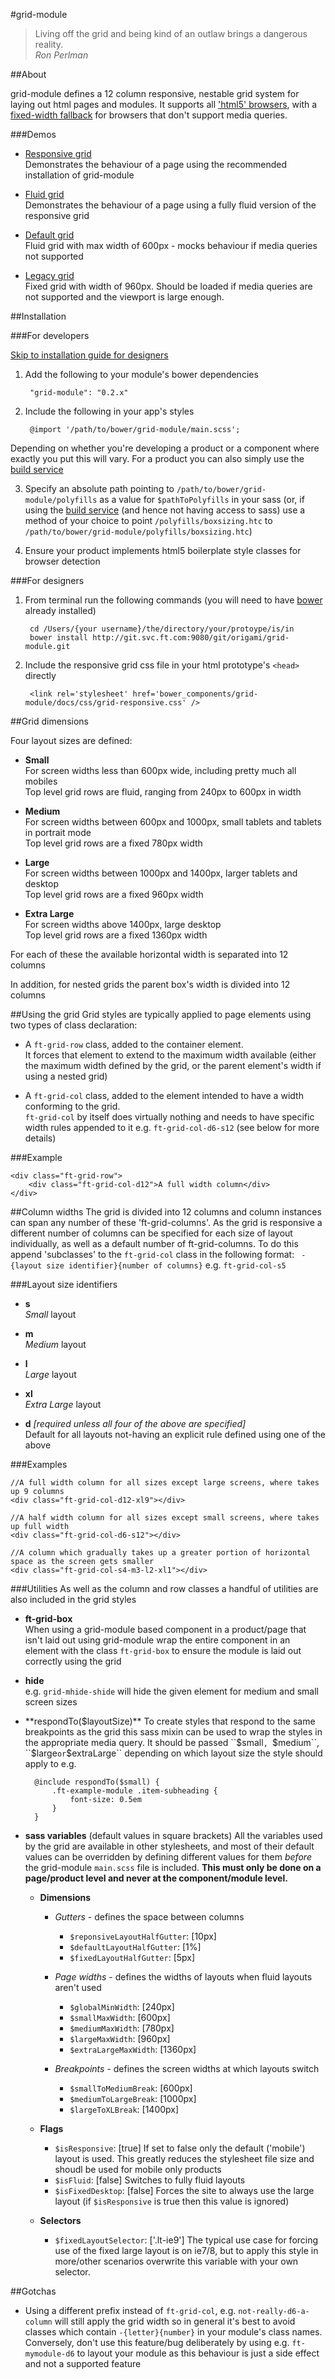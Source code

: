 #grid-module

> Living off the grid and being kind of an outlaw brings a dangerous reality.  
  *Ron Perlman*

##About

grid-module defines a 12 column responsive, nestable grid system for laying out html pages and modules.
It supports all ['html5' browsers](http://responsivenews.co.uk/post/18948466399/cutting-the-mustard), with a [fixed-width fallback](https://docs.google.com/a/ft.com/drawings/d/14vmVJzuO8k3KxOwf19kWfd8mdKP1qVt8Wuqi-HvuioA/) for browsers that don't support media queries.

###Demos

* [Responsive grid](grid-responsive.html)  
    Demonstrates the behaviour of a page using the recommended installation of grid-module

* [Fluid grid](grid-fluid.html)  
    Demonstrates the behaviour of a page using a fully fluid version of the responsive grid

* [Default grid](grid-default.html)  
    Fluid grid with max width of 600px - mocks behaviour if media queries not supported

* [Legacy grid](grid-legacy.html)  
	Fixed grid with width of 960px. Should be loaded if media queries are not supported and the viewport is large enough.

##Installation

###For developers

[Skip to installation guide for designers](#designer-installation)

1. Add the following to your module's bower dependencies
   
   		"grid-module": "0.2.x"

2. Include the following in your app's styles 

    	@import '/path/to/bower/grid-module/main.scss';  
  Depending on whether you're developing a product or a component where exactly you put this will vary. For a product you can also simply use the [build service](http://financial-times.github.io/ft-origami/docs/build-service/)

3. Specify an absolute path pointing to ``/path/to/bower/grid-module/polyfills`` as a value for ``$pathToPolyfills`` in your sass (or, if using the [build service](http://financial-times.github.io/ft-origami/docs/build-service/) (and hence not having access to sass) use a method of your choice to point ``/polyfills/boxsizing.htc`` to ``/path/to/bower/grid-module/polyfills/boxsizing.htc``)

4. Ensure your product implements html5 boilerplate style classes for browser detection

###For designers

1. From terminal run the following commands (you will need to have [bower](http://bower.io/) already installed)

		cd /Users/{your username}/the/directory/your/protoype/is/in
		bower install http://git.svc.ft.com:9080/git/origami/grid-module.git

2. Include the responsive grid css file in your html prototype's ``<head>`` directly

		<link rel='stylesheet' href='bower_components/grid-module/docs/css/grid-responsive.css' /> 

##Grid dimensions

Four layout sizes are defined:

* **Small**  
For screen widths less than 600px wide, including pretty much all mobiles  
Top level grid rows are fluid, ranging from 240px to 600px in width

* **Medium**  
For screen widths between 600px and 1000px, small tablets and tablets in portrait mode  
Top level grid rows are a fixed 780px width

* **Large**  
For screen widths between 1000px and 1400px, larger tablets and desktop  
Top level grid rows are a fixed 960px width

* **Extra Large**  
For screen widths above 1400px, large desktop  
Top level grid rows are a fixed 1360px width

For each of these the available horizontal width is separated into 12 columns

In addition, for nested grids the parent box's width is divided into 12 columns


##Using the grid
Grid styles are typically applied to page elements using two types of class declaration:

* A ``ft-grid-row`` class, added to the container element.  
It forces that element to extend to the maximum width available (either the maximum width defined by the grid, or the parent element's width if using a nested grid)

* A ``ft-grid-col`` class, added to the element intended to have a width conforming to the grid.  
``ft-grid-col`` by itself does virtually nothing and needs to have specific width rules appended to it e.g. ``ft-grid-col-d6-s12`` (see below for more details)  


###Example

	<div class="ft-grid-row">
		<div class="ft-grid-col-d12">A full width column</div>
	</div>


##Column widths
The grid is divided into 12 columns and column instances can span any number of these 'ft-grid-columns'. As the grid is responsive a different number of columns can be specified for each size of layout individually, as well as a default number of ft-grid-columns. To do this append 'subclasses' to the ``ft-grid-col`` class in the following format: `` -{layout size identifier}{number of columns}`` e.g. ``ft-grid-col-s5``

###Layout size identifiers

 * **s**  
 *Small* layout

 * **m**  
 *Medium* layout

* **l**  
 *Large* layout

* **xl**  
 *Extra Large* layout

* **d** *[required unless all four of the above are specified]*  
 Default for all layouts not-having an explicit rule defined using one of the above 


###Examples
	
	//A full width column for all sizes except large screens, where takes up 9 columns
	<div class="ft-grid-col-d12-xl9"></div>  
  
	//A half width column for all sizes except small screens, where takes up full width
	<div class="ft-grid-col-d6-s12"></div>  
  
	//A column which gradually takes up a greater portion of horizontal space as the screen gets smaller
	<div class="ft-grid-col-s4-m3-l2-xl1"></div>  
  
###Utilities
As well as the column and row classes a handful of utilities are also included in the grid styles

* **ft-grid-box**  
When using a grid-module based component in a product/page that isn't laid out using grid-module wrap the entire component in an element with the class ``ft-grid-box`` to ensure the module is laid out correctly using the grid

* **hide**  
e.g. ``grid-mhide-shide`` will hide the given element for medium and small screen sizes

* **respondTo($layoutSize)**  
To create styles that respond to the same breakpoints as the grid this sass mixin can be used to wrap the styles in the appropriate media query. It should be passed ``$small``, ``$medium``, ``$large`` or ``$extraLarge`` depending on which layout size the style should apply to e.g.

	    @include respondTo($small) {
	    	.ft-example-module .item-subheading {
	    		font-size: 0.5em
	    	}
	    }

* **sass variables** (default values in square brackets)
All the variables used by the grid are available in other stylesheets, and most of their default values can be overridden by defining different values for them *before* the grid-module ``main.scss`` file is included. **This must only be done on a page/product level and never at the component/module level.** 
    * **Dimensions** 

		* *Gutters* - defines the space between columns
			* ``$reponsiveLayoutHalfGutter``: \[10px\]
			* ``$defaultLayoutHalfGutter``: \[1%\]
			* ``$fixedLayoutHalfGutter``: \[5px\]

		* *Page widths* - defines the widths of layouts when fluid layouts aren't used
			* ``$globalMinWidth``: \[240px\]
			* ``$smallMaxWidth``: \[600px\]
			* ``$mediumMaxWidth``: \[780px\]
			* ``$largeMaxWidth``: \[960px\]
			* ``$extraLargeMaxWidth``: \[1360px\]

		* *Breakpoints* - defines the screen widths at which layouts switch
			* ``$smallToMediumBreak``: \[600px\]
			* ``$mediumToLargeBreak``: \[1000px\]
			* ``$largeToXLBreak``: \[1400px\]

	* **Flags**
		* ``$isResponsive``: \[true\] If set to false only the default ('mobile') layout is used. This greatly reduces the stylesheet file size and shoudl be used for mobile only products
		* ``$isFluid``: \[false\] Switches to fully fluid layouts
		* ``$isFixedDesktop``: \[false\] Forces the site to always use the large layout (if ``$isResponsive`` is true then this value is ignored)
	* **Selectors**
		* ``$fixedLayoutSelector``: \['.lt-ie9'\] The typical use case for forcing use of the fixed large layout is on ie7/8, but to apply this style in more/other scenarios overwrite this variable with your own selector.


##Gotchas

* Using a different prefix instead of ``ft-grid-col``, e.g. ``not-really-d6-a-column`` will still apply the grid width so in general it's best to avoid classes which contain ``-{letter}{number}`` in your module's class names. Conversely, don't use this feature/bug deliberately by using e.g. ``ft-mymodule-d6`` to layout your module as this behaviour is just a side effect and not a supported feature
